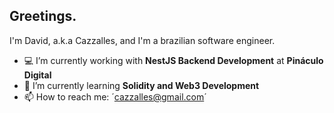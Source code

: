 ## Greetings.

I'm David, a.k.a Cazzalles, and I'm a brazilian software engineer. 

- 💻 I’m currently working with **NestJS Backend Development** at **Pináculo Digital**
- 🔭 I’m currently learning **Solidity and Web3 Development**
- 📫 How to reach me: ´cazzalles@gmail.com´


